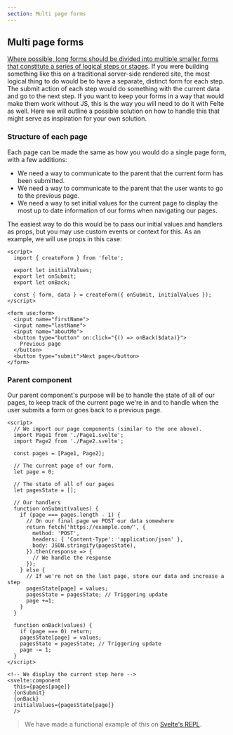 ```yaml
---
section: Multi page forms
---
```


## Multi page forms

[Where possible, long forms should be divided into multiple smaller forms that constitute a series of logical steps or stages](https://www.w3.org/WAI/tutorials/forms/multi-page/). If you were building something like this on a traditional server-side rendered site, the most logical thing to do would be to have a separate, distinct form for each step. The submit action of each step would do something with the current data and go to the next step. If you want to keep your forms in a way that would make them work without JS, this is the way you will need to do it with Felte as well. Here we will outline a possible solution on how to handle this that might serve as inspiration for your own solution.

### Structure of each page

Each page can be made the same as how you would do a single page form, with a few additions:

- We need a way to communicate to the parent that the current form has been submitted.
- We need a way to communicate to the parent that the user wants to go to the previous page.
- We need a way to set initial values for the current page to display the most up to date information of our forms when navigating our pages.

The easiest way to do this would be to pass our initial values and handlers as props, but you may use custom events or context for this. As an example, we will use props in this case:

```svelte
<script>
  import { createForm } from 'felte';

  export let initialValues;
  export let onSubmit;
  export let onBack;

  const { form, data } = createForm({ onSubmit, initialValues });
</script>

<form use:form>
  <input name="firstName">
  <input name="lastName">
  <input name="aboutMe">
  <button type="button" on:click="{() => onBack($data)}">
    Previous page
  </button>
  <button type="submit">Next page</button>
</form>
```

### Parent component

Our parent component's purpose will be to handle the state of all of our pages, to keep track of the current page we're in and to handle when the user submits a form or goes back to a previous page.

```svelte
<script>
  // We import our page components (similar to the one above).
  import Page1 from './Page1.svelte';
  import Page2 from './Page2.svelte';

  const pages = [Page1, Page2];

  // The current page of our form.
  let page = 0;

  // The state of all of our pages
  let pagesState = [];

  // Our handlers
  function onSubmit(values) {
    if (page === pages.length - 1) {
      // On our final page we POST our data somewhere
      return fetch('https://example.com/', {
        method: 'POST',
        headers: { 'Content-Type': 'application/json' },
        body: JSON.stringify(pagesState),
      }).then(response => {
        // We handle the response
      });
    } else {
      // If we're not on the last page, store our data and increase a step
      pagesState[page] = values;
      pagesState = pagesState; // Triggering update
      page +=1;
    }
  }

  function onBack(values) {
    if (page === 0) return;
    pagesState[page] = values;
    pagesState = pagesState; // Triggering update
    page -= 1;
  }
</script>

<!-- We display the current step here -->
<svelte:component
  this={pages[page]}
  {onSubmit}
  {onBack}
  initialValues={pagesState[page]}
  />
```

> We have made a functional example of this on [Svelte's REPL](https://svelte.dev/repl/8eb738732cf74edd86f680c53e6ba253?version=3.44.2).
